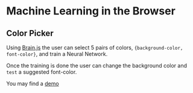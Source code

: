 # Machine Learning in the Browser

## Color Picker

Using [Brain.js](https://github.com/BrainJS/brain.js/tree/develop/src) the user can select 5 pairs of colors, `{background-color, font-color}`, and train a Neural Network.

Once the training is done the user can change the background color and `test` a suggested font-color.

You may find a [demo](https://nauseating-party.surge.sh/)
